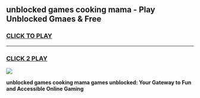 
## unblocked games cooking mama - Play Unblocked Gmaes & Free
<h3>
<a href="https://news.freeplayer.one?title=unblocked_games_cooking_mama&ref=23F">CLICK TO PLAY</a></h3>
<hr>

<h3>
<a href="https://news.freeplayer.one?title=unblocked_games_cooking_mama&ref=23F">CLICK 2 PLAY</a>
  
</h3>

<a href="https://news.freeplayer.one?title=unblocked_games_cooking_mama&ref=23F/"><img src="https://clearcache.store/games.png"></a>


**unblocked games cooking mama games unblocked: Your Gateway to Fun and Accessible Online Gaming**
